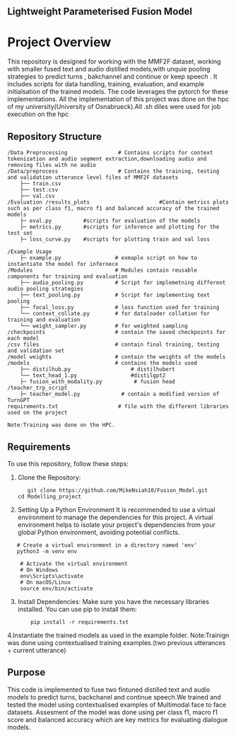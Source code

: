 ## Lightweight Parameterised Fusion Model

# Project Overview

This repository is designed for working with the MMF2F dataset, working with smaller fused text and audio distilled models,with unquie pooling strategies to predict turns , bakchannel and continue or keep speech . It includes scripts for data handling, training, evaluation, and example initialsation of the trained models. The code leverages the pytorch for these implementations.
All the implementation of this project was done on the hpc of my university(University of Osnabrueck).All .sh diles were used for job execution on the hpc

## Repository Structure
```
/Data Preprocessing                # Contains scripts for context tokenization and audio segment extraction,downloading audio and removing files with no audio
/Data/preprocess                   # Contains the training, testing and validation utterance level files of MMF2F datasets
    ├── train.csv       
    ├── test.csv                   
    ├── val.csv           
/Evaluation /results_plots                      #Contain metrics plots such as per class f1, macro f1 and balanced accuracy of the trained models
    ├─ eval.py          #scripts for evaluation of the models
    ├─ metrics.py       #scripts for inference and plotting for the test set
    ├─ loss_curve.py    #scripts for plotting train and val loss

/Example Usage
    ├─ example.py                 # exmaple script on how to instantiate the model for infernece
/Modules                          # Modules contain reusable components for training and evaluation
    ├── audio_pooling.py          # Script for implemetning different audio pooling strategies
    ├── text_pooling.py           # Script for implementing text pooling 
    ├── focal_loss.py             # loss function used for training
    └── context_collate.py        # for dataloader collation for training and evaluation
    └── weight_sampler.py         # for weighted sampling
/checkpoints                      # contain the saved checkpoints for each model
/csv files                        # contain final training, testing and validation set
/model weights                    # contain the weights of the models
/models                           # contains the models used 
    ├── distilhub.py                   # distilhubert
    └── text_head_1.py                 #distilgpt2
    ├─ fusion_with_modality.py          # fusion head
/teacher_trp_script                  
    ├─ teacher_model.py             # contain a modified version of TurnGPT         
requirements.txt                   # file with the different libraries used on the project

Note:Training was done on the HPC.
```
## Requirements

To use this repository, follow these steps:

1. Clone the Repository:
   ```
      git clone https://github.com/MikeNsiah10/Fusion_Model.git
   cd Modelling_project
   ```

2. Setting Up a Python Environment
It is recommended to use a virtual environment to manage the dependencies for this project. A virtual environment helps to isolate your project's dependencies from your global Python environment, avoiding potential conflicts.
```
   # Create a virtual environment in a directory named 'env'
   python3 -m venv env

    # Activate the virtual environment
    # On Windows
    env\Scripts\activate
    # On macOS/Linux
    source env/bin/activate
```
   
3. Install Dependencies:
   Make sure you have the necessary libraries installed. You can use pip to install them:
   ```
       pip install -r requirements.txt
   ```
   
4.Instantiate the trained models as used in the example folder.
Note:Trainign was done using contextualised training examples.(two previous utterances + current utterance)

## Purpose
This code is implemented to fuse two fintuned distilled text and audio models to predict turns, backchanel and continue speech.We trained and tested the model using contextualised examples of Multimodal face to face datasets.
Assesment of the model was done using per class f1, macro f1 score and balanced accuracy which are key metrics for evaluating dialogue models.
